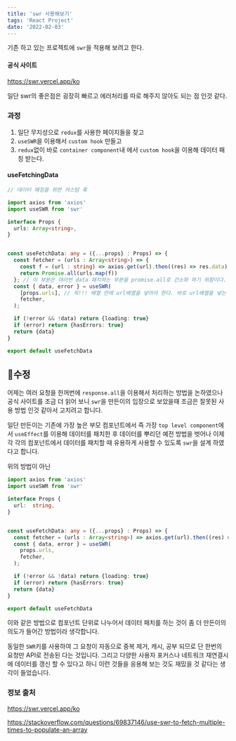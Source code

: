 ```yaml
---
title: 'swr 사용해보기'
tags: 'React Project'
date: '2022-02-03'
---
```


기존 하고 있는 프로젝트에 `swr`을 적용해 보려고 한다.

#### 공식 사이트

https://swr.vercel.app/ko

일단 swr의 좋은점은 굉장히 빠르고 에러처리를 따로 해주지 않아도 되는 점 인것 같다.

### 과정

1. 일단 무지성으로 `redux`를 사용한 페이지들을 찾고
2. `useSWR`을 이용해서 `custom hook`  만들고
3. `redux`없이 바로 `container component`내 에서 `custom hook`을 이용해 데이터 패칭 받는다.

#### useFetchingData 

```typescript
// 데이터 패칭을 위한 커스텀 훅

import axios from 'axios'
import useSWR from 'swr'

interface Props {
  urls: Array<string>,
}


const useFetchData: any = ({...props} : Props) => {
  const fetcher = (urls : Array<string>) => {
    const f = (url : string) => axios.get(url).then((res) => res.data)
    return Promise.all(urls.map(f))
  }; // 이 부분은 여러번 data 패치하는 부분을 promise.all로 간소화 하기 위함이다.
  const { data, error } = useSWR(
    [props.urls], // 꼭!!! 배열 안에 url배열을 넣어야 한다. 바로 url배열을 넣는 경우 useSWR에서는 첫번째 인자만을 인식한다.  
    fetcher,
  );

  if (!error && !data) return {loading: true}
  if (error) return {hasErrors: true}
  return {data}
}

export default useFetchData
```

##  :loudspeaker:수정

어제는 여러 요청을 한꺼번에 `response.all`을 이용해서 처리하는 방법을 논하였으나 공식 사이트를 조금 더 읽어 보니 `swr`을 만든이의 입장으로 보았을때 조금은 잘못된 사용 방법 인것 같아서 고치려고 합니다.

일단 만든이는 기존에 가장 높은 부모 컴포넌트에서 즉 가장 `top level component`에서 `useEffect`를 이용해 데이터를 패치한 후 데이터를 뿌리던 예전 방법을 벗어나 이제 각 각의 컴포넌트에서 데이터를 패치할 때 유용하게 사용할 수 있도록 `swr`을 설계 하였다고 합니다.

위의 방법이 아닌

```typescript
import axios from 'axios'
import useSWR from 'swr'

interface Props {
  url:	string,
}


const useFetchData: any = ({...props} : Props) => {
  const fetcher = (urls : Array<string>) => axios.get(url).then((res) => res.data)
  const { data, error } = useSWR(
    props.urls, 
    fetcher,
  );

  if (!error && !data) return {loading: true}
  if (error) return {hasErrors: true}
  return {data}
}

export default useFetchData
```

이와 같은 방법으로 컴포넌트 단위로 나누어서 데이터 패치를 하는 것이 좀 더 만든이의 의도가 들어간 방법이라 생각합니다.

동일한 `SWR`키를 사용하여 그 요청이 자동으로 중복 제거, 캐시, 공부 되므로 단 한번의 요청만 API로 전송된 다는 것입니다. 그리고 다양한 사용자 포커스나 네트워크 재연결시에 데이터를 갱신 할 수 있다고 하니 이런 것들을 응용해 보는 것도 재밌을 것 같다는 생각이 들었습니다.

### 정보 출처

https://swr.vercel.app/ko

https://stackoverflow.com/questions/69837146/use-swr-to-fetch-multiple-times-to-populate-an-array